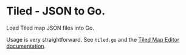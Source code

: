 # Tiled - JSON to Go.

Load Tiled map JSON files into Go.

Usage is very straightforward. See `tiled.go` and the [Tiled Map Editor documentation](https://doc.mapeditor.org/en/stable/reference/json-map-format/).
